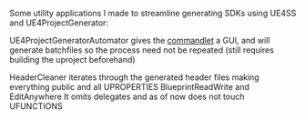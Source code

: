 Some utility applications I made to streamline generating SDKs using UE4SS and UE4ProjectGenerator:

UE4ProjectGeneratorAutomator gives the [commandlet](https://github.com/Archengius/UE4GameProjectGenerator) a GUI, and will generate batchfiles so the process need not be repeated (still requires building the uproject beforehand)

HeaderCleaner iterates through the generated header files making everything public and all UPROPERTIES BlueprintReadWrite and EditAnywhere
It omits delegates and as of now does not touch UFUNCTIONS

